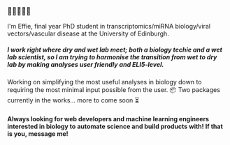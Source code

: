 ### 👋✨💜🧬🔬

I'm Effie, final year PhD student in transcriptomics/miRNA biology/viral vectors/vascular disease at the University of Edinburgh. 
##### **I work right where dry and wet lab meet;** both a biology techie and a wet lab scientist, so I am trying to harmonise the transition from wet to dry lab by making analyses user friendly and ELI5-level. 


Working on simplifying the most useful analyses in biology down to requiring the most minimal input possible from the user.
	📦 Two packages currently in the works... more to come soon ⏳

#### Always looking for web developers and machine learning engineers interested in biology to automate science and build products with! If that is you, message me!



<!--
**effieklimi/effieklimi** is a ✨ _special_ ✨ repository because its `README.md` (this file) appears on your GitHub profile.

Here are some ideas to get you started:

- 🔭 I’m currently working on ...
- 🌱 I’m currently learning ...
- 👯 I’m looking to collaborate on ...
- 🤔 I’m looking for help with ...
- 💬 Ask me about ...
- 📫 How to reach me: ...
- 😄 Pronouns: ...
- ⚡ Fun fact: ...
-->
